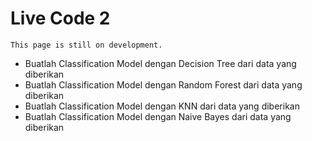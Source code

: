 # Live Code 2

```{attention}
This page is still on development.
```

- Buatlah Classification Model dengan Decision Tree dari data yang diberikan
- Buatlah Classification Model dengan Random Forest dari data yang diberikan
- Buatlah Classification Model dengan KNN dari data yang diberikan
- Buatlah Classification Model dengan Naive Bayes dari data yang diberikan
